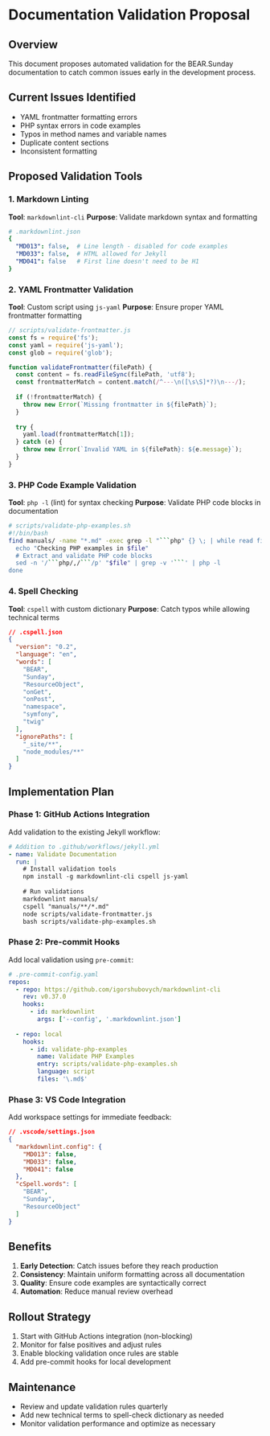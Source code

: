 # Documentation Validation Proposal

## Overview
This document proposes automated validation for the BEAR.Sunday documentation to catch common issues early in the development process.

## Current Issues Identified
- YAML frontmatter formatting errors
- PHP syntax errors in code examples
- Typos in method names and variable names
- Duplicate content sections
- Inconsistent formatting

## Proposed Validation Tools

### 1. Markdown Linting
**Tool**: `markdownlint-cli`
**Purpose**: Validate markdown syntax and formatting

```yaml
# .markdownlint.json
{
  "MD013": false,  # Line length - disabled for code examples
  "MD033": false,  # HTML allowed for Jekyll
  "MD041": false   # First line doesn't need to be H1
}
```

### 2. YAML Frontmatter Validation
**Tool**: Custom script using `js-yaml`
**Purpose**: Ensure proper YAML frontmatter formatting

```javascript
// scripts/validate-frontmatter.js
const fs = require('fs');
const yaml = require('js-yaml');
const glob = require('glob');

function validateFrontmatter(filePath) {
  const content = fs.readFileSync(filePath, 'utf8');
  const frontmatterMatch = content.match(/^---\n([\s\S]*?)\n---/);
  
  if (!frontmatterMatch) {
    throw new Error(`Missing frontmatter in ${filePath}`);
  }
  
  try {
    yaml.load(frontmatterMatch[1]);
  } catch (e) {
    throw new Error(`Invalid YAML in ${filePath}: ${e.message}`);
  }
}
```

### 3. PHP Code Example Validation
**Tool**: `php -l` (lint) for syntax checking
**Purpose**: Validate PHP code blocks in documentation

```bash
# scripts/validate-php-examples.sh
#!/bin/bash
find manuals/ -name "*.md" -exec grep -l "```php" {} \; | while read file; do
  echo "Checking PHP examples in $file"
  # Extract and validate PHP code blocks
  sed -n '/```php/,/```/p' "$file" | grep -v '```' | php -l
done
```

### 4. Spell Checking
**Tool**: `cspell` with custom dictionary
**Purpose**: Catch typos while allowing technical terms

```json
// .cspell.json
{
  "version": "0.2",
  "language": "en",
  "words": [
    "BEAR",
    "Sunday",
    "ResourceObject",
    "onGet",
    "onPost",
    "namespace",
    "symfony",
    "twig"
  ],
  "ignorePaths": [
    "_site/**",
    "node_modules/**"
  ]
}
```

## Implementation Plan

### Phase 1: GitHub Actions Integration
Add validation to the existing Jekyll workflow:

```yaml
# Addition to .github/workflows/jekyll.yml
- name: Validate Documentation
  run: |
    # Install validation tools
    npm install -g markdownlint-cli cspell js-yaml
    
    # Run validations
    markdownlint manuals/
    cspell "manuals/**/*.md"
    node scripts/validate-frontmatter.js
    bash scripts/validate-php-examples.sh
```

### Phase 2: Pre-commit Hooks
Add local validation using `pre-commit`:

```yaml
# .pre-commit-config.yaml
repos:
  - repo: https://github.com/igorshubovych/markdownlint-cli
    rev: v0.37.0
    hooks:
      - id: markdownlint
        args: ['--config', '.markdownlint.json']
  
  - repo: local
    hooks:
      - id: validate-php-examples
        name: Validate PHP Examples
        entry: scripts/validate-php-examples.sh
        language: script
        files: '\.md$'
```

### Phase 3: VS Code Integration
Add workspace settings for immediate feedback:

```json
// .vscode/settings.json
{
  "markdownlint.config": {
    "MD013": false,
    "MD033": false,
    "MD041": false
  },
  "cSpell.words": [
    "BEAR",
    "Sunday",
    "ResourceObject"
  ]
}
```

## Benefits
1. **Early Detection**: Catch issues before they reach production
2. **Consistency**: Maintain uniform formatting across all documentation
3. **Quality**: Ensure code examples are syntactically correct
4. **Automation**: Reduce manual review overhead

## Rollout Strategy
1. Start with GitHub Actions integration (non-blocking)
2. Monitor for false positives and adjust rules
3. Enable blocking validation once rules are stable
4. Add pre-commit hooks for local development

## Maintenance
- Review and update validation rules quarterly
- Add new technical terms to spell-check dictionary as needed
- Monitor validation performance and optimize as necessary